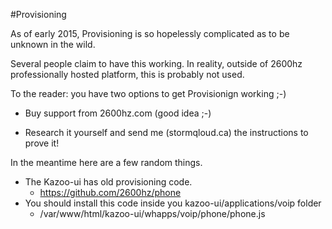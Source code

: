 #Provisioning

As of early 2015, Provisioning is so hopelessly complicated as to be unknown in the wild.

Several people claim to have this working.  In reality, outside of 2600hz professionally hosted platform, this is probably not used.

To the reader: you have two options to get Provisionign working ;-)  

* Buy support from 2600hz.com (good idea ;-)

* Research it yourself and send me (stormqloud.ca) the instructions to prove it!

In the meantime here are a few random things.

* The Kazoo-ui has old provisioning code. 
  * https://github.com/2600hz/phone
* You should install this code inside you kazoo-ui/applications/voip folder
  * /var/www/html/kazoo-ui/whapps/voip/phone/phone.js
 
